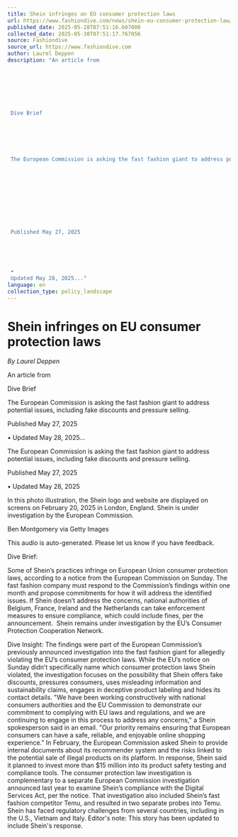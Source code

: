 ```yaml
---
title: Shein infringes on EU consumer protection laws
url: https://www.fashiondive.com/news/shein-eu-consumer-protection-law/749000/
published_date: 2025-05-28T07:51:16.607000
collected_date: 2025-05-30T07:51:17.767056
source: Fashiondive
source_url: https://www.fashiondive.com
author: Laurel Deppen
description: "An article from 
 
 
 
 
 
 
 
 Dive Brief
 
 
 
 
 
 
 The European Commission is asking the fast fashion giant to address potential issues, including fake discounts and pressure selling. 
 
 
 
 
 
 
 
 
 
 
 Published May 27, 2025
 
 
 
 
 
 • 
 Updated May 28, 2025..."
language: en
collection_type: policy_landscape
---
```


# Shein infringes on EU consumer protection laws

*By Laurel Deppen*

An article from 
 
 
 
 
 
 
 
 Dive Brief
 
 
 
 
 
 
 The European Commission is asking the fast fashion giant to address potential issues, including fake discounts and pressure selling. 
 
 
 
 
 
 
 
 
 
 
 Published May 27, 2025
 
 
 
 
 
 • 
 Updated May 28, 2025...

The European Commission is asking the fast fashion giant to address potential issues, including fake discounts and pressure selling.

Published May 27, 2025

• 
 Updated May 28, 2025

In this photo illustration, the Shein logo and website are displayed on screens on February 20, 2025 in London, England. Shein is under investigation by the European Commission.

Ben Montgomery via Getty Images

This audio is auto-generated. Please let us know if you have feedback.

Dive Brief: 
 
 Some of Shein’s practices infringe on European Union consumer protection laws, according to a notice from the European Commission on Sunday. 
 The fast fashion company must respond to the Commission’s findings within one month and propose commitments for how it will address the identified issues. If Shein doesn’t address the concerns, national authorities of Belgium, France, Ireland and the Netherlands can take enforcement measures to ensure compliance, which could include fines, per the announcement.  
 Shein remains under investigation by the EU’s Consumer Protection Cooperation Network.  
 
 Dive Insight: 
 The findings were part of the European Commission’s previously announced investigation into the fast fashion giant for allegedly violating the EU’s consumer protection laws. 
 While the EU’s notice on Sunday didn’t specifically name which consumer protection laws Shein violated, the investigation focuses on the possibility that Shein offers fake discounts, pressures consumers, uses misleading information and sustainability claims, engages in deceptive product labeling and hides its contact details. 
 "We have been working constructively with national consumers authorities and the EU Commission to demonstrate our commitment to complying with EU laws and regulations, and we are continuing to engage in this process to address any concerns," a Shein spokesperson said in an email. "Our priority remains ensuring that European consumers can have a safe, reliable, and enjoyable online shopping experience." 
 In February, the European Commission asked Shein to provide internal documents about its recommender system and the risks linked to the potential sale of illegal products on its platform. In response, Shein said it planned to invest more than $15 million into its product safety testing and compliance tools. 
 The consumer protection law investigation is complementary to a separate European Commission investigation announced last year to examine Shein’s compliance with the Digital Services Act, per the notice. That investigation also included Shein’s fast fashion competitor Temu, and resulted in two separate probes into Temu. 
 Shein has faced regulatory challenges from several countries, including in the U.S., Vietnam and Italy. 
 Editor's note: This story has been updated to include Shein's response.